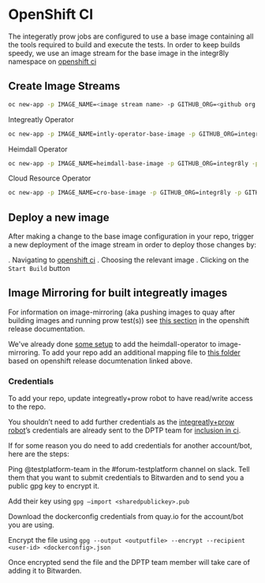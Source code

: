 
# OpenShift CI

The integeratly prow jobs are configured to use a base image containing all the tools required to build and execute the tests. In order to keep builds speedy, we use an image stream for the base image in the integr8ly namespace on [openshift ci](https://api.ci.openshift.org/console/project/integr8ly/browse/images) 

## Create Image Streams

```bash
oc new-app -p IMAGE_NAME=<image stream name> -p GITHUB_ORG=<github org name> -p GITHUB_REPO=<github repo name> -p GITHUB_REF=<git ref> -f openshift-ci/templates/base-image-build-template.yml -n integr8ly
```

Integreatly Operator

```bash
oc new-app -p IMAGE_NAME=intly-operator-base-image -p GITHUB_ORG=integr8ly -p GITHUB_REPO=integreatly-operator -p GITHUB_REF=master -f openshift-ci/templates/base-image-build-template.yml -n integr8ly
```

Heimdall Operator

```bash
oc new-app -p IMAGE_NAME=heimdall-base-image -p GITHUB_ORG=integr8ly -p GITHUB_REPO=heimdall -p GITHUB_REF=master -f openshift-ci/templates/base-image-build-template.yml -n integr8ly
```

Cloud Resource Operator

```bash
oc new-app -p IMAGE_NAME=cro-base-image -p GITHUB_ORG=integr8ly -p GITHUB_REPO=cloud-resource-operator -p GITHUB_REF=master -f openshift-ci/templates/base-image-build-template.yml -n integr8ly
```

## Deploy a new image

After making a change to the base image configuration in your repo, trigger a new deployment of the image stream in order to deploy those changes by:

. Navigating to [openshift ci](https://api.ci.openshift.org/console/project/integr8ly/browse/builds)
. Choosing the relevant image
. Clicking on the `Start Build` button


## Image Mirroring for built integreatly images

For information on image-mirroring (aka pushing images to quay after building images and running prow test(s)) see [this section](https://github.com/openshift/release/tree/master/core-services/image-mirroring) in the openshift release documentation.

We've already done [some setup](https://github.com/openshift/release/pull/6766) to add the heimdall-operator to image-mirroring. To add your repo add an additional mapping file to [this folder](https://github.com/openshift/release/tree/master/core-services/image-mirroring/integr8ly) based on openshift release documtenation linked above.

### Credentials

To add your repo, update integreatly+prow robot to have read/write access to the repo.

You shouldn’t need to add further credentials as the [integreatly+prow robot](https://quay.io/organization/integreatly?tab=robots)’s credentials are already sent to the DPTP team for [inclusion in ci](https://github.com/openshift/release/pull/6773/files).

If for some reason you do need to add credentials for another account/bot, here are the steps:

Ping @testplatform-team in the #forum-testplatform channel on slack. Tell them that you want to submit credentials to Bitwarden and to send you a public gpg key to encrypt it.

Add their key using `gpg —import <sharedpublickey>.pub`

Download the dockerconfig credentials from quay.io for the account/bot you are using.

Encrypt the file using `gpg --output <outputfile> --encrypt --recipient <user-id> <dockerconfig>.json`

Once encrypted send the file and the DPTP team member will take care of adding it to Bitwarden.
